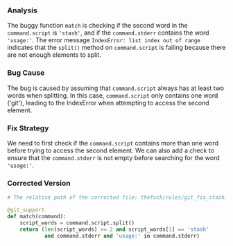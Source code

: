 ### Analysis
The buggy function `match` is checking if the second word in the `command.script` is `'stash'`, and if the `command.stderr` contains the word `'usage:'`. The error message `IndexError: list index out of range` indicates that the `split()` method on `command.script` is failing because there are not enough elements to split.

### Bug Cause
The bug is caused by assuming that `command.script` always has at least two words when splitting. In this case, `command.script` only contains one word ('git'), leading to the IndexError when attempting to access the second element.

### Fix Strategy
We need to first check if the `command.script` contains more than one word before trying to access the second element. We can also add a check to ensure that the `command.stderr` is not empty before searching for the word `'usage:'`.

### Corrected Version
```python
# The relative path of the corrected file: thefuck/rules/git_fix_stash.py

@git_support
def match(command):
    script_words = command.script.split()
    return (len(script_words) >= 2 and script_words[1] == 'stash'
            and command.stderr and 'usage:' in command.stderr)
```